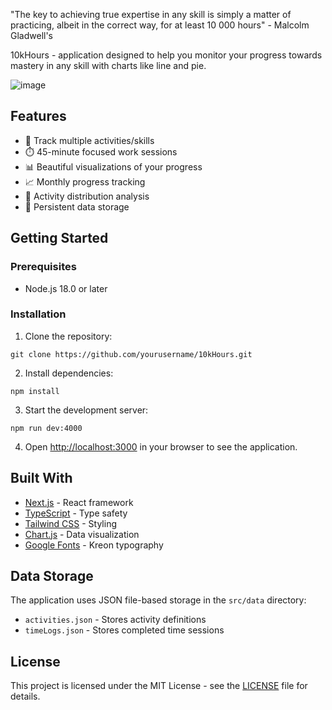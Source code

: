 "The key to achieving true expertise in any skill is simply a matter of practicing, albeit in the correct way, for at least 10 000 hours" - Malcolm Gladwell's 
 

10kHours - application designed to help you monitor your progress towards mastery in any skill with charts like line and pie. 


![image](https://github.com/user-attachments/assets/4a79c758-f9a9-416f-9916-b64cf414690f)



## Features

- 🎯 Track multiple activities/skills
- ⏱️ 45-minute focused work sessions
- 📊 Beautiful visualizations of your progress
- 📈 Monthly progress tracking
- 🥧 Activity distribution analysis
- 💾 Persistent data storage

## Getting Started

### Prerequisites

- Node.js 18.0 or later

### Installation

1. Clone the repository:
```
git clone https://github.com/yourusername/10kHours.git
```

2. Install dependencies:
```
npm install
```

3. Start the development server:
```
npm run dev:4000
```

4. Open [http://localhost:3000](http://localhost:3000) in your browser to see the application.



## Built With

- [Next.js](https://nextjs.org/) - React framework
- [TypeScript](https://www.typescriptlang.org/) - Type safety
- [Tailwind CSS](https://tailwindcss.com/) - Styling
- [Chart.js](https://www.chartjs.org/) - Data visualization
- [Google Fonts](https://fonts.google.com/) - Kreon typography

## Data Storage

The application uses JSON file-based storage in the `src/data` directory:
- `activities.json` - Stores activity definitions
- `timeLogs.json` - Stores completed time sessions


## License

This project is licensed under the MIT License - see the [LICENSE](LICENSE) file for details.



